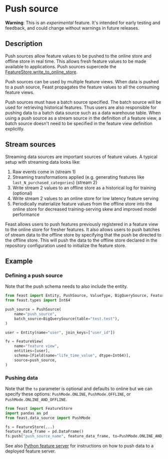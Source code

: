 # Push source

**Warning**: This is an _experimental_ feature. It's intended for early testing and feedback, and could change without warnings in future releases.

## Description

Push sources allow feature values to be pushed to the online store and offline store in real time. This allows fresh feature values to be made available to applications. Push sources supercede the
[FeatureStore.write_to_online_store](https://rtd.feast.dev/en/latest/index.html#feast.feature_store.FeatureStore.write_to_online_store).

Push sources can be used by multiple feature views. When data is pushed to a push source, Feast propagates the feature values to all the consuming feature views.

Push sources must have a batch source specified. The batch source will be used for retrieving historical features. Thus users are also responsible for pushing data to a batch data source such as a data warehouse table. When using a push source as a stream source in the definition of a feature view, a batch source doesn't need to be specified in the feature view definition explicitly.

## Stream sources
Streaming data sources are important sources of feature values. A typical setup with streaming data looks like:

1. Raw events come in (stream 1)
2. Streaming transformations applied (e.g. generating features like `last_N_purchased_categories`) (stream 2)
3. Write stream 2 values to an offline store as a historical log for training (optional)
4. Write stream 2 values to an online store for low latency feature serving
5. Periodically materialize feature values from the offline store into the online store for decreased training-serving skew and improved model performance

Feast allows users to push features previously registered in a feature view to the online store for fresher features. It also allows users to push batches of stream data to the offline store by specifying that the push be directed to the offline store. This will push the data to the offline store declared in the repository configuration used to initialize the feature store.

## Example
### Defining a push source
Note that the push schema needs to also include the entity.

```python
from feast import Entity, PushSource, ValueType, BigQuerySource, FeatureView, Feature, Field
from feast.types import Int64

push_source = PushSource(
    name="push_source",
    batch_source=BigQuerySource(table="test.test"),
)

user = Entity(name="user", join_keys=["user_id"])

fv = FeatureView(
    name="feature view",
    entities=[user],
    schema=[Field(name="life_time_value", dtype=Int64)],
    source=push_source,
)
```

### Pushing data
Note that the `to` parameter is optional and defaults to online but we can specify these options: `PushMode.ONLINE`, `PushMode.OFFLINE`, or `PushMode.ONLINE_AND_OFFLINE`.
```python
from feast import FeatureStore
import pandas as pd
from feast.data_source import PushMode

fs = FeatureStore(...)
feature_data_frame = pd.DataFrame()
fs.push("push_source_name", feature_data_frame, to=PushMode.ONLINE_AND_OFFLINE)
```

See also [Python feature server](../feature-servers/python-feature-server.md) for instructions on how to push data to a deployed feature server.

